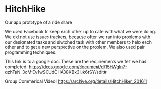 # HitchHike

Our app prototype of a ride share

We used Facebook to keep each other up to date with what we were doing. We did not use issues trackers, because often we ran into problems with our designated tasks and siwtched task with other members to help each other and to get a new perspective on the problem. We also used pair programming techniques. 

This link is to a google doc. These are the requirements we felt we had completed. 
https://docs.google.com/document/d/15HWgln7-qzhTpN_3cMtEv1wSCUdCHA38KBx3iuk6tSY/edit#

Group Commerical Video!
https://archive.org/details/HitchHiker_201611
